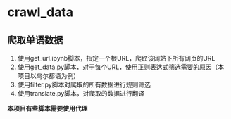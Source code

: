 # crawl_data
## 爬取单语数据

1. 使用get_url.ipynb脚本，指定一个根URL，爬取该网站下所有网页的URL
2. 使用get_data.py脚本，对于每个URL，使用正则表达式筛选需要的原因（本项目以乌尔都语为例）
3. 使用filter.py脚本对爬取的所有数据进行规则筛选
4. 使用translate.py脚本，对爬取的数据进行翻译

**本项目有些脚本需要使用代理**
